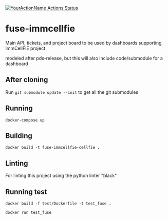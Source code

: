 [![YourActionName Actions Status](https://github.com/{luthfib}/{fuse-immcellfie}/workflows/{tests}/badge.svg)](https://github.com/{luthfib}/{fuse-immcellfie}/actions)

# fuse-immcellfie

Main API, tickets, and project board to be used by dashboards supporting ImmCellFIE project

modeled after pds-release, but this will also include code/submodule for a dashboard

## After cloning

Run `git submodule update --init` to get all the git submodules

## Running

`docker-compose up`

## Building

`docker build -t fuse-immcellfie-cellfie .`

## Linting

For linting this project using the python linter "black"

## Running test

`docker build -f test/Dockerfile -t test_fuse .`

`docker run test_fuse`
